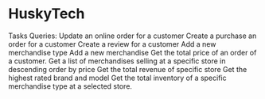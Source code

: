# HuskyTech

Tasks Queries:
    Update an online order for a customer
    Create a purchase an order for a customer 
    Create a review for a customer 
    Add a new merchandise type
    Add a new merchandise
    Get the total price of an order of a customer.
    Get a list of merchandises selling at a specific store in descending order by price
    Get the total revenue of specific store
    Get the highest rated brand and model
    Get the total inventory of a specific merchandise type at a selected store.
